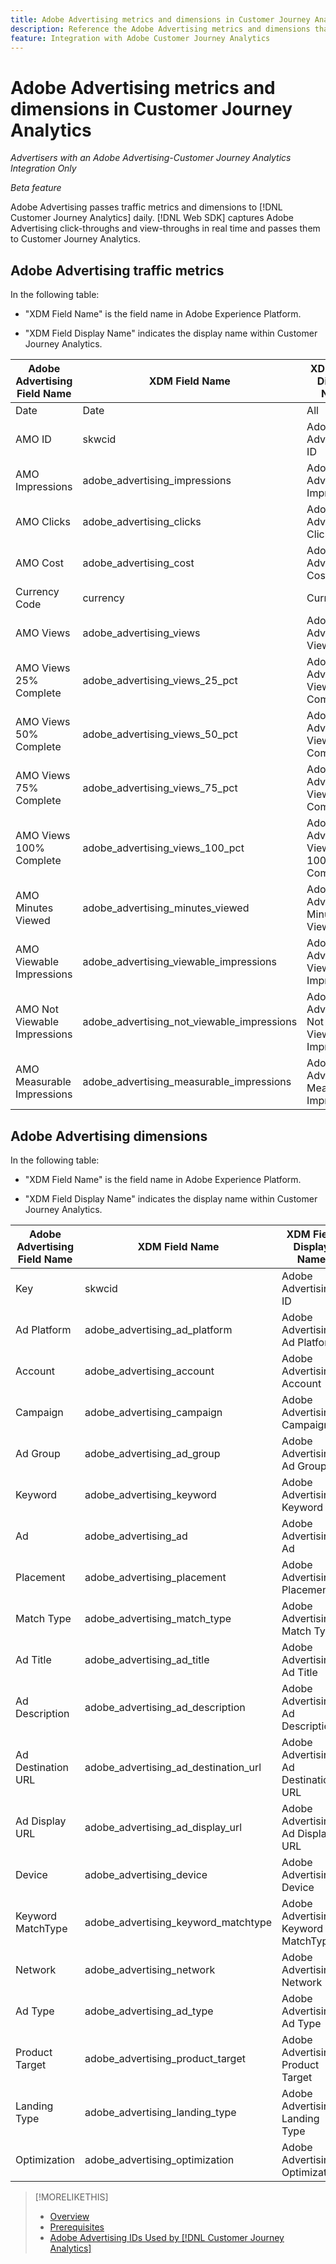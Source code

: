 ```yaml
---
title: Adobe Advertising metrics and dimensions in Customer Journey Analytics
description: Reference the Adobe Advertising metrics and dimensions that are available in Customer Journey Analytics.
feature: Integration with Adobe Customer Journey Analytics
---
```

# Adobe Advertising metrics and dimensions in Customer Journey Analytics

*Advertisers with an Adobe Advertising-Customer Journey Analytics Integration Only*

*Beta feature*

Adobe Advertising passes traffic metrics and dimensions to [!DNL Customer Journey Analytics] daily. [!DNL Web SDK] captures Adobe Advertising click-throughs and view-throughs in real time and passes them to Customer Journey Analytics.

## Adobe Advertising traffic metrics

<!-- Verify column names -->

In the following table:

* "XDM Field Name" is the field name in Adobe Experience Platform.

* "XDM Field Display Name" indicates the display name within Customer Journey Analytics.

| Adobe Advertising Field Name | XDM Field Name | XDM Field Display Name | Source |
|------------------------------|----------------|------------------------|--------|
| Date | Date | All | |
| AMO ID | skwcid | Adobe Advertising ID | All |
| AMO Impressions | adobe_advertising_impressions | Adobe Advertising Impressions | All |
| AMO Clicks | adobe_advertising_clicks | Adobe Advertising Clicks | All |
| AMO Cost | adobe_advertising_cost | Adobe Advertising Cost | All |
| Currency Code | currency | Currency | All |
| AMO Views | adobe_advertising_views | Adobe Advertising Views | Ad Cloud DSP |
| AMO Views 25% Complete | adobe_advertising_views_25_pct | Adobe Advertising Views 25% Complete | Ad Cloud DSP |
| AMO Views 50% Complete | adobe_advertising_views_50_pct | Adobe Advertising Views 50% Complete | Ad Cloud DSP |
| AMO Views 75% Complete | adobe_advertising_views_75_pct | Adobe Advertising Views 75% Complete | Ad Cloud DSP |
| AMO Views 100% Complete | adobe_advertising_views_100_pct | Adobe Advertising Views 100% Complete | Ad Cloud DSP |
| AMO Minutes Viewed | adobe_advertising_minutes_viewed | Adobe Advertising Minutes Viewed | Ad Cloud DSP |
| AMO Viewable Impressions | adobe_advertising_viewable_impressions | Adobe Advertising Viewable Impressions | Ad Cloud DSP |
| AMO Not Viewable Impressions | adobe_advertising_not_viewable_impressions | Adobe Advertising Not Viewable Impressions | Ad Cloud DSP |
| AMO Measurable Impressions | adobe_advertising_measurable_impressions | Adobe Advertising Measurable Impressions | Ad Cloud DSP |

<!--
| Adobe Advertising Landing Page Views | adobe_advertising_landing_page_views | Adobe Advertising Landing Page Views | Meta Only |
| Adobe Advertising App Events | adobe_advertising_app_events | Adobe Advertising App Events | Meta Only |
| Adobe Advertising Engagements | adobe_advertising_engagements | Adobe Advertising Engagements | Meta Only |
| Adobe Advertising Ad Platform Conversions | adobe_advertising_ad_platform_conversions | Adobe Advertising Ad Platform Conversions | Meta Only |
| Adobe Advertising App Installs | adobe_advertising_app_installs | Adobe Advertising App Installs | Meta Only |
| Adobe Advertising Ad Platform Conversion Value | adobe_advertising_ad_platform_conversion_value | Adobe Advertising Ad Platform Conversion Value | Meta Only |
| Adobe Advertising Ad Platform Leads | adobe_advertising_ad_platform_leads | Adobe Advertising Ad Platform Leads | Meta Only |
| Adobe Advertising Page Like | adobe_advertising_page_like | Adobe Advertising Page Like | Meta Only |
| Adobe Advertising Phone Calls | adobe_advertising_phone_calls | Adobe Advertising Phone Calls | Meta Only |
| Adobe Advertising Messages | adobe_advertising_messages | Adobe Advertising Messages | Meta Only |
-->

## Adobe Advertising dimensions

In the following table:

* "XDM Field Name" is the field name in Adobe Experience Platform.

* "XDM Field Display Name" indicates the display name within Customer Journey Analytics.

| Adobe Advertising Field Name | XDM Field Name | XDM Field Display Name | Source |
|------------------------------|----------------|------------------------|--------|
| Key | skwcid | Adobe Advertising ID |
| Ad Platform | adobe_advertising_ad_platform | Adobe Advertising Ad Platform |
| Account | adobe_advertising_account | Adobe Advertising Account |
| Campaign | adobe_advertising_campaign | Adobe Advertising Campaign |
| Ad Group | adobe_advertising_ad_group | Adobe Advertising Ad Group |
| Keyword | adobe_advertising_keyword | Adobe Advertising Keyword |
| Ad | adobe_advertising_ad | Adobe Advertising Ad |
| Placement | adobe_advertising_placement | Adobe Advertising Placement |
| Match Type | adobe_advertising_match_type | Adobe Advertising Match Type |
| Ad Title | adobe_advertising_ad_title | Adobe Advertising Ad Title |
| Ad Description | adobe_advertising_ad_description | Adobe Advertising Ad Description |
| Ad Destination URL | adobe_advertising_ad_destination_url | Adobe Advertising Ad Destination URL |
| Ad Display URL | adobe_advertising_ad_display_url | Adobe Advertising Ad Display URL |
| Device | adobe_advertising_device | Adobe Advertising Device |
| Keyword MatchType | adobe_advertising_keyword_matchtype | Adobe Advertising Keyword MatchType |
| Network | adobe_advertising_network | Adobe Advertising Network |
| Ad Type | adobe_advertising_ad_type | Adobe Advertising Ad Type |
| Product Target | adobe_advertising_product_target | Adobe Advertising Product Target |
| Landing Type | adobe_advertising_landing_type | Adobe Advertising Landing Type |
| Optimization | adobe_advertising_optimization | Adobe Advertising Optimization |

>[!MORELIKETHIS]
>
>* [Overview](overview.md)
>* [Prerequisites](prerequisites.md)
>* [Adobe Advertising IDs Used by [!DNL Customer Journey Analytics]](ids.md)
